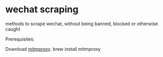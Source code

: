 # wechat scraping
methods to scrape wechat, without being banned, blocked or otherwise caught


Prerequisites:

Download [mitmproxy](https://docs.mitmproxy.org/stable/). brew install mitmproxy

